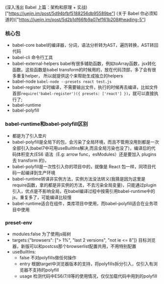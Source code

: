 (深入浅出 Babel 上篇：架构和原理 + 实战)["https://juejin.im/post/5d94bfbf5188256db95589be"]
(关于 Babel 你必须知道的)["https://juejin.im/post/5d2b1df66fb9a07ef161b208#heading-5"]

### 核心包
- babel-core babel的编译器，分词，语法分析转为AST，遍历转换，AST转回代码
- babel-cli 命令行工具
- babel-external-helpers babel有很多辅助函数，例如toArray函数，jsx转化函数。这些函数是babel transform的时候用的，放在代码顶部，多了会有很多重复helper，
  所以就提供这个来帮助生成独立的helpers
- babel-node `babel-node --presets react test.js`
- babel-register 实时编译，不需要输出文件，执行的时候再去编译，比如文件首部`require('babel-register')({ presets: ['react'] })`，就可以直接执行了;
- babel-runtime
- babel-polyfill

### babel-runtime和babel-polyfill区别
- 都是为了引入垫片
- babel-polyfill是全局下的包，会污染了全局环境，而且不管用没用到都是一次全部引入(babel7中可用useBuiltIns解决,而且全局污染也没了)，编译后的代码体积变大(ES6 语法（E.g: arrow func，esModules）还是要加入 plugins 去 transform 的)，
- babel-polyfill是一次性引入你的项目中的，就像是 React 包一样，同项目代码一起编译到生产环境
- babel-runtime转译非实例方法，实例方法没法转义(我猜是因为这里是require函数，拿的都是非实例的方法，不去污染全局变量)，只能通过plugin引入，优点是不影响全局，在babel编译过程中按需引用babel-runtime中的js，重复多了，可能编译比较慢
- babel-runtime适合在组件，类库项目中使用，而babel-polyfill适合在业务项目中使用

### preset-env
- modules:false 为了使用js摇树
- targets:{"browsers": ["> 1%", "last 2 versions", "not ie <= 8"]} 目标浏览器，新版可以和postcss那个browserlist配置共用，不用特别配置
- useBuiltIns:
  - false 不对polyfills做任何操作
  - entry 根据target中浏览器版本的支持，将polyfills拆分引入，仅引入有浏览器不支持的polyfill
  - usage 检测代码中ES6/7/8等的使用情况，仅仅加载代码中用到的polyfill